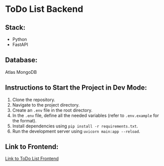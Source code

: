 # ToDo List Backend

## Stack:
- Python
- FastAPI

## Database:
Atlas MongoDB

## Instructions to Start the Project in Dev Mode:
1. Clone the repository.
2. Navigate to the project directory.
3. Create an `.env` file in the root directory.
4. In the `.env` file, define all the needed variables (refer to `.env.example` for the format).
5. Install dependencies using `pip install -r requirements.txt`.
6. Run the development server using `uvicorn main:app --reload`.

## Link to Frontend:
[Link to ToDo List Frontend](https://github.com/s1uns/todo-list)
